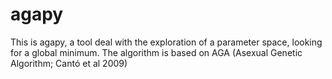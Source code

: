 # agapy
This is agapy, a tool deal with the exploration of a parameter space, looking for a global minimum. The algorithm is based on AGA (Asexual Genetic Algorithm; Cantó et al 2009)

